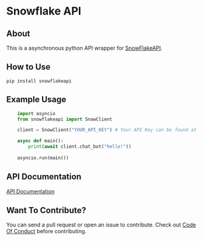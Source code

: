 # Snowflake API

## About

This is a asynchronous python  API wrapper for [SnowFlakeAPI](https://api.snowflakedev.org/). 

## How to Use

```shell
pip install snowflakeapi
```

## Example Usage
```python
    import asyncio
    from snowflakeapi import SnowClient

    client = SnowClient("YOUR_API_KEY") # Your API Key can be found at https://api.snowflakedev.org/dashboard (sign in w/ discord)

    async def main():
        print(await client.chat_bot("hello!"))
    
    asyncio.run(main())

 ```

## API Documentation

[API Documentation](https://snowflakeapipy.readthedocs.io/en/latest/)


## Want To Contribute?

You can send a pull request or open an issue to contribute.
Check out [Code Of Conduct](CODE_OF_CONDUCT.md) before contributing.
